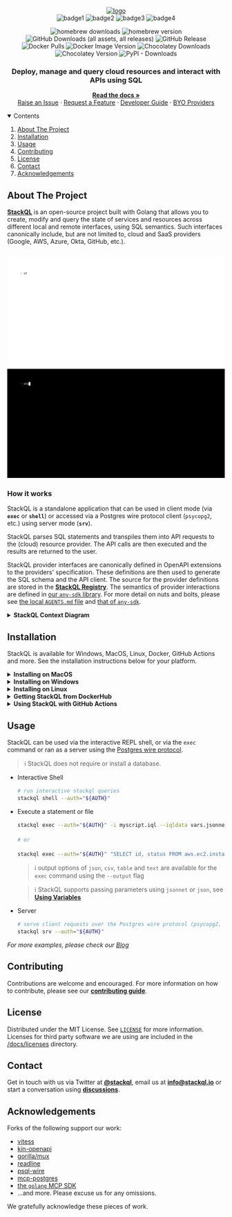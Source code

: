 <!-- web assets -->
[logo]: https://stackql.io/img/stackql-logo-bold.png "stackql logo"
[homepage]: https://stackql.io/
[docs]: https://stackql.io/docs
[blog]: https://stackql.io/blog
[registry]: https://github.com/stackql/stackql-provider-registry
[variables]: https://stackql.io/docs/getting-started/variables
[macpkg]: https://storage.googleapis.com/stackql-public-releases/latest/stackql_darwin_multiarch.pkg
[winmsi]: https://releases.stackql.io/stackql/latest/stackql_windows_amd64.msi
[winzip]: https://releases.stackql.io/stackql/latest/stackql_windows_amd64.zip
[tuxzip]: https://releases.stackql.io/stackql/latest/stackql_linux_amd64.zip
<!-- docker links -->
[dockerhub]: https://hub.docker.com/u/stackql
[dockerstackql]: https://hub.docker.com/r/stackql/stackql
[dockerjupyter]: https://hub.docker.com/r/stackql/stackql-jupyter-demo
<!-- github actions links -->
[setupaction]: https://github.com/marketplace/actions/stackql-studios-setup-stackql
[execaction]: https://github.com/marketplace/actions/stackql-studios-stackql-exec
<!-- badges -->
[badge1]: https://img.shields.io/badge/platform-windows%20macos%20linux-brightgreen "Platforms"
[badge2]: https://github.com/stackql/stackql/workflows/Go/badge.svg "Go"
[badge3]: https://img.shields.io/github/license/stackql/stackql "License"
[badge4]: https://img.shields.io/tokei/lines/github/stackql/stackql "Lines"    
<!-- github links -->
[issues]: https://github.com/stackql/stackql/issues/new?assignees=&labels=bug&template=bug_report.md&title=%5BBUG%5D
[features]: https://github.com/stackql/stackql/issues/new?assignees=&labels=enhancement&template=feature_request.md&title=%5BFEATURE%5D
[developers]: /docs/developer_guide.md
[registrycont]: /docs/registry_contribution.md
[designdocs]: /docs/high-level-design.md
[contributing]: /CONTRIBUTING.md
[discussions]: https://github.com/orgs/stackql/discussions
<!-- repo assets -->
[darkmodeterm]: /docs/images/stackql-light-term.gif#gh-dark-mode-only
[lightmodeterm]: /docs/images/stackql-dark-term.gif#gh-light-mode-only
<!-- misc links -->
[twitter]: https://twitter.com/stackql

<!-- language: lang-none -->
<div align="center">

[![logo]][homepage]  
![badge1]
![badge2]
![badge3]
![badge4]

</div>

<div align="center">

![homebrew downloads](https://img.shields.io/homebrew/installs/dy/stackql?label=homebrew%20downloads)
![homebrew version](https://img.shields.io/homebrew/v/stackql?label=homebrew%20version)
![GitHub Downloads (all assets, all releases)](https://img.shields.io/github/downloads/stackql/stackql/total?label=github%20release%20downloads)
![GitHub Release](https://img.shields.io/github/v/release/stackql/stackql?label=github%20release)
![Docker Pulls](https://img.shields.io/docker/pulls/stackql/stackql)
![Docker Image Version](https://img.shields.io/docker/v/stackql/stackql?label=docker%20version)
![Chocolatey Downloads](https://img.shields.io/chocolatey/dt/stackql?label=chocolatey%20downloads)
![Chocolatey Version](https://img.shields.io/chocolatey/v/stackql)
![PyPI - Downloads](https://img.shields.io/pypi/dm/stackql-deploy?label=pypi%20downloads)

</div>
<div align="center">

### Deploy, manage and query cloud resources and interact with APIs using SQL
<!-- <h3 align="center">SQL based XOps, observability and middleware framework</h3> -->

<p align="center">

[__Read the docs »__][docs]  
[Raise an Issue][issues] · 
[Request a Feature][features] · 
[Developer Guide][developers] · 
[BYO Providers][registrycont]

</p>
</div>

<details open="open">
<summary>Contents</summary>
<ol>
<li><a href="#about-the-project">About The Project</a></li>
<li><a href="#installation">Installation</a></li>
<li><a href="#usage">Usage</a></li>
<!-- <li><a href="#roadmap">Roadmap</a></li> -->
<li><a href="#contributing">Contributing</a></li>
<li><a href="#license">License</a></li>
<li><a href="#contact">Contact</a></li>
<li><a href="#acknowledgements">Acknowledgements</a></li>
</ol>
</details>

## About The Project

[__StackQL__][homepage] is an open-source project built with Golang that allows you to create, modify and query the state of services and resources across different local and remote interfaces, using SQL semantics.  Such interfaces canonically include, but are not limited to, cloud and SaaS providers (Google, AWS, Azure, Okta, GitHub, etc.).
<br />
<br />

![stackql-shell][darkmodeterm]
![stackql-shell][lightmodeterm]

### How it works

StackQL is a standalone application that can be used in client mode (via __`exec`__ or __`shell`__) or accessed via a Postgres wire protocol client (`psycopg2`, etc.) using server mode (__`srv`__).  

StackQL parses SQL statements and transpiles them into API requests to the (cloud) resource provider.  The API calls are then executed and the results are returned to the user.  

StackQL provider interfaces are canonically defined in OpenAPI extensions to the providers' specification.  These definitions are then used to generate the SQL schema and the API client.  The source for the provider definitions are stored in the [__StackQL Registry__][registry].  The semantics of provider interactions are defined in [our `any-sdk` library](https://github.com/stackql/any-sdk).  For more detail on nuts and bolts, please see [the local `AGENTS.md` file](/AGENTS.md) and [that of `any-sdk`](https://github.com/stackql/any-sdk/blob/main/AGENTS.md).

<details>
<summary><b>StackQL Context Diagram</b></summary>
<br />
The following context diagram describes the StackQL architecture at a high level:  

<!-- ![StackQL Context Diagram](http://www.plantuml.com/plantuml/proxy?cache=no&src=https://raw.githubusercontent.com/stackql/test-readme/main/puml/stackql-c4-context.iuml) -->

```mermaid
flowchart LR
  subgraph StackQL
    direction BT
    subgraph ProviderDefs
        Registry[Provider Registry Docs]    
    end
    subgraph App
        Proc[$ stackql exec\n$ stackql shell\n$ stackql srv]
        style Proc fill:#000,stroke:#000,color:#fff,text-align:left;

        %% ,font-family:'Courier New', Courier, monospace
    end
  end
  User((User)) <--> StackQL <--> Provider[Cloud Provider API]
  ProviderDefs --> App
```

More detailed design documentation can be found in the [here][designdocs].

</details>

## Installation

StackQL is available for Windows, MacOS, Linux, Docker, GitHub Actions and more.  See the installation instructions below for your platform.  

<details>
<summary><b>Installing on MacOS</b></summary>

- Homebrew (`amd64` and `arm64`)
  - `brew install stackql` *or* `brew tap stackql/tap && brew install stackql/tap/stackql`
- MacOS PKG Installer (`amd64` and `arm64`)
  - download the latest [MacOS PKG installer for StackQL][macpkg]
  - run the installer and follow the prompts

</details>

<details>
<summary><b>Installing on Windows</b></summary>

- MSI Installer
  - download the latest [MSI installer for StackQL][winmsi]
  - run the installer and follow the prompts
- Chocolatey
  - install [Chocolatey](https://chocolatey.org/install)
  - run `choco install stackql`
- ZIP Archive
  - download the latest [Windows ZIP archive for StackQL][winzip]
  - extract the archive (code signed `stackql.exe` file) to a directory of your choice
  - add the directory to your `PATH` environment variable (optional)

</details>

<details>
<summary><b>Installing on Linux</b></summary>

- ZIP Archive
  - download the latest [Linux ZIP archive for StackQL][tuxzip]
    - or via `curl -L https://bit.ly/stackql-zip -O && unzip stackql-zip`
  - extract the archive (`stackql` file) to a directory of your choice
  - add the directory to your `PATH` environment variable (optional)

</details>

<details>
<summary><b>Getting StackQL from DockerHub</b></summary>

> View all available StackQL images on [__DockerHub__][dockerhub].  Images available include [__`stackql`__][dockerstackql], [__`stackql-jupyter-demo`__][dockerjupyter] and more.  Pull the latest StackQL base image using:  

```bash
docker pull stackql/stackql
```

</details>

<details>
<summary><b>Using StackQL with GitHub Actions</b></summary>

> Use StackQL in your GitHub Actions workflows to automate cloud infrastructure provisioning, IaC assurance, or compliance/security.  Available GitHub Actions include: [`setup-stackql`][setupaction], [`stackql-exec`][execaction] and more

</details>

## Usage

StackQL can be used via the interactive REPL shell, or via the `exec` command or ran as a server using the [Postgres wire protocol](https://www.postgresql.org/docs/current/protocol.html).  

> ℹ️ StackQL does not require or install a database.

* Interactive Shell
  ```sh
  # run interactive stackql queries
  stackql shell --auth="${AUTH}"
  ```
* Execute a statement or file
  ```sh
  stackql exec --auth="${AUTH}" -i myscript.iql --iqldata vars.jsonnet --output json
  
  # or
  
  stackql exec --auth="${AUTH}" "SELECT id, status FROM aws.ec2.instances WHERE region = 'us-east-1'"
  ```

  > ℹ️ output options of `json`, `csv`, `table` and `text` are available for the `exec` command using the `--output` flag

  > ℹ️ StackQL supports passing parameters using `jsonnet` or `json`, see [__Using Variables__][variables]
* Server
  ```sh
  # serve client requests over the Postgres wire protocol (psycopg2, etc.) 
  stackql srv --auth="${AUTH}"
  ```

_For more examples, please check our [Blog][blog]_

<!-- ## Roadmap

See our [__roadmap__](https://github.com/othneildrew/Best-README-Template/issues) to see where we are going with the project. -->

## Contributing

Contributions are welcome and encouraged.  For more information on how to contribute, please see our [__contributing guide__][contributing].

## License

Distributed under the MIT License. See [`LICENSE`](https://github.com/stackql/stackql/blob/main/LICENSE) for more information.  Licenses for third party software we are using are included in the [/docs/licenses](/docs/licenses) directory.

## Contact

Get in touch with us via Twitter at [__@stackql__][twitter], email us at [__info@stackql.io__](info@stackql.io) or start a conversation using [__discussions__][discussions].

## Acknowledgements
Forks of the following support our work:

* [vitess](https://vitess.io/)
* [kin-openapi](https://github.com/getkin/kin-openapi)
* [gorilla/mux](https://github.com/gorilla/mux)
* [readline](https://github.com/chzyer/readline)
* [psql-wire](https://github.com/jeroenrinzema/psql-wire)
* [mcp-postgres](https://github.com/gldc/mcp-postgres)
* [the `golang` MCP SDK](https://github.com/modelcontextprotocol/go-sdk)
* ...and more.  Please excuse us for any omissions.

We gratefully acknowledge these pieces of work.

